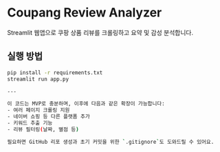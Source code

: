 # Coupang Review Analyzer

Streamlit 웹앱으로 쿠팡 상품 리뷰를 크롤링하고 요약 및 감성 분석합니다.

## 실행 방법

```bash
pip install -r requirements.txt
streamlit run app.py

---

이 코드는 MVP로 충분하며, 이후에 다음과 같은 확장이 가능합니다:
- 여러 페이지 크롤링 지원
- 네이버 쇼핑 등 다른 플랫폼 추가
- 키워드 추출 기능
- 리뷰 필터링(날짜, 별점 등)

필요하면 GitHub 리포 생성과 초기 커밋을 위한 `.gitignore`도 도와드릴 수 있어요.
